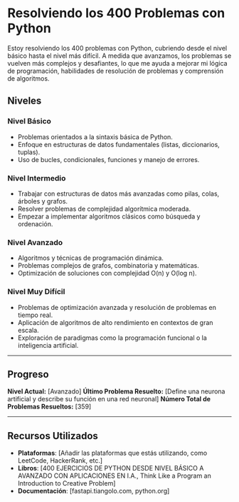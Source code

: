 # Resolviendo los 400 Problemas con Python

Estoy resolviendo los 400 problemas con Python, cubriendo desde el nivel básico hasta el nivel más difícil. A medida que avanzamos, los problemas se vuelven más complejos y desafiantes, lo que me ayuda a mejorar mi lógica de programación, habilidades de resolución de problemas y comprensión de algoritmos.

## Niveles

### Nivel Básico
- Problemas orientados a la sintaxis básica de Python.
- Enfoque en estructuras de datos fundamentales (listas, diccionarios, tuplas).
- Uso de bucles, condicionales, funciones y manejo de errores.

### Nivel Intermedio
- Trabajar con estructuras de datos más avanzadas como pilas, colas, árboles y grafos.
- Resolver problemas de complejidad algorítmica moderada.
- Empezar a implementar algoritmos clásicos como búsqueda y ordenación.

### Nivel Avanzado
- Algoritmos y técnicas de programación dinámica.
- Problemas complejos de grafos, combinatoria y matemáticas.
- Optimización de soluciones con complejidad O(n) y O(log n).

### Nivel Muy Difícil
- Problemas de optimización avanzada y resolución de problemas en tiempo real.
- Aplicación de algoritmos de alto rendimiento en contextos de gran escala.
- Exploración de paradigmas como la programación funcional o la inteligencia artificial.

---

## Progreso
**Nivel Actual:** [Avanzado]
**Último Problema Resuelto:** [Define una neurona artificial y describe su función en una red neuronal]
**Número Total de Problemas Resueltos:** [359]

---

## Recursos Utilizados
- **Plataformas**: [Añadir las plataformas que estás utilizando, como LeetCode, HackerRank, etc.]
- **Libros**: [400 EJERCICIOS DE PYTHON DESDE NIVEL BÁSICO A AVANZADO CON APLICACIONES EN I.A., Think Like a Program an Introduction to Creative Problem]
- **Documentación**: [fastapi.tiangolo.com, python.org]

